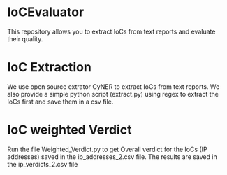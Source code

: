 # IoCEvaluator
This repository allows you to extract IoCs from text reports and evaluate their quality.

  # IoC Extraction
We use open source extrator CyNER to extract IoCs from text reports. We also provide a simple python script (extract.py) using regex to extract the IoCs first and save them in a csv file.

  # IoC weighted Verdict
Run the file Weighted_Verdict.py to get Overall verdict for the IoCs (IP addresses) saved in the ip_addresses_2.csv file. The results are saved in the ip_verdicts_2.csv file
